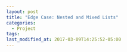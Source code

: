 ```yaml
---
layout: post
title: "Edge Case: Nested and Mixed Lists"
categories:
  - Project
tags:
last_modified_at: 2017-03-09T14:25:52-05:00
---
```


